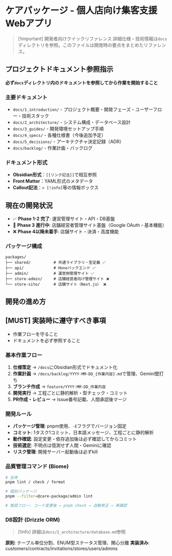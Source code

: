 # ケアパッケージ - 個人店向け集客支援Webアプリ

> [!important] 開発者向けクイックリファレンス
> 詳細仕様・技術情報は`docs`ディレクトリを参照。このファイルは開発時の要点をまとめたリファレンス。

## プロジェクトドキュメント参照指示
**必ず`docs`ディレクトリ内のドキュメントを参照してから作業を開始すること**

### 主要ドキュメント
- `docs/1_introduction/` - プロジェクト概要・開発フェーズ・ユーザーフロー・技術スタック
- `docs/2_architecture/` - システム構成・データベース設計  
- `docs/3_guides/` - 開発環境セットアップ手順
- `docs/4_specs/` - 各種仕様書（今後追加予定）
- `docs/5_decisions/` - アーキテクチャ決定記録（ADR）
- `docs/backlog/` - 作業計画・バックログ

### ドキュメント形式
- **Obsidian形式**：`[[リンク記法]]`で相互参照
- **Front Matter**：YAML形式のメタデータ
- **Callout記法**：`> [!info]`等の情報ボックス

## 現在の開発状況
- ✅ **Phase 1-2 完了**: 運営管理サイト・API・DB基盤
- 🚧 **Phase 3 進行中**: 店舗経営者管理サイト基盤（Google OAuth・基本機能）
- ❌ **Phase 4以降未着手**: 店舗サイト・決済・高度機能

### パッケージ構成
```
packages/
├── shared/          # 共通ライブラリ・型定義 ✅
├── api/             # Honoバックエンド ✅
├── admin/           # 運営側管理サイト ✅
├── store-admin/     # 店舗経営者向け管理サイト ❌
└── store-site/      # 店舗サイト（Next.js） ❌
```

## 開発の進め方

## [MUST] 実装時に遵守すべき事項
- 作業フローを守ること
- ドキュメントを必ず参照すること

### 基本作業フロー
1. **仕様策定** → `/docs`にObsidian形式でドキュメント化
2. **作業計画** → `/docs/backlog/YYYY-MM-DD_{作業内容}.md`で管理、Gemini壁打ち
3. **ブランチ作成** → `feature/YYYY-MM-DD_作業内容`
4. **開発実行** → 工程ごとに静的解析・型チェック・コミット
5. **PR作成・レビュー** → Issue番号記載、人間承認後マージ

### 開発ルール
- **パッケージ管理**: pnpm使用、`-E`フラグでバージョン固定
- **コミット**: 1タスク1コミット、日本語メッセージ、工程ごとに静的解析
- **動作確認**: 設定変更・依存追加後は必ず確認してからコミット
- **技術選定**: 不明点は憶測せず人間・Geminiに確認
- **リスク管理**: 開発サーバー起動後は必ずkill

### 品質管理コマンド (Biome)
```bash
# 全体
pnpm lint / check / format

# 個別パッケージ
pnpm --filter=@care-package/admin lint

# 推奨フロー: コード変更後 → pnpm check → 自動修正 → 再確認
```

### DB設計 (Drizzle ORM)
> [!info] 詳細は`docs/2_architecture/database.md`参照

**原則**: テーブル単位分割、ENUM型ステータス管理、関心分離
**実装済み**: customers/contracts/invitations/stores/users/admins

